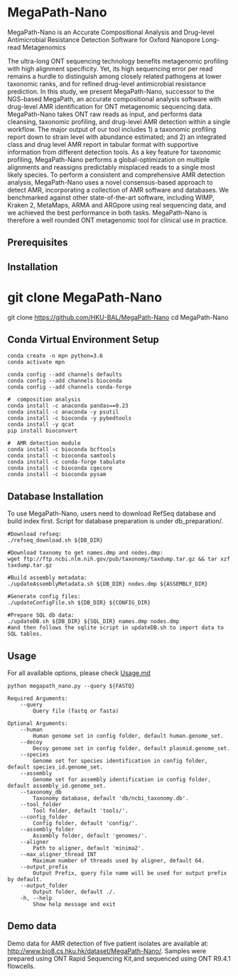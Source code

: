 # MegaPath-Nano
MegaPath-Nano is an Accurate Compositional Analysis and Drug-level Antimicrobial Resistance Detection Software for Oxford Nanopore Long-read Metagenomics

The ultra-long ONT sequencing technology benefits metagenomic profiling with high alignment specificity. Yet, its high sequencing error per read remains a hurdle to distinguish among closely related pathogens at lower taxonomic ranks, and for refined drug-level antimicrobial resistance prediction. In this study, we present MegaPath-Nano, successor to the NGS-based MegaPath, an accurate compositional analysis software with drug-level AMR identification for ONT metagenomic sequencing data. MegaPath-Nano takes ONT raw reads as input, and performs  data cleansing, taxonomic profiling, and drug-level AMR detection within a single workflow. The major output of our tool includes 1) a taxonomic profiling report down to strain level with abundance estimated; and 2) an integrated class and drug level AMR report in tabular format with supportive information from different detection tools. As a key feature for taxonomic profiling, MegaPath-Nano performs a global-optimization on multiple alignments and reassigns predictably misplaced reads to a single most likely species. To perform a consistent and comprehensive AMR detection analysis, MegaPath-Nano uses a novel consensus-based approach to detect AMR, incorporating a collection of AMR software and databases. We benchmarked against other state-of-the-art software, including WIMP, Kraken 2, MetaMaps, ARMA and ARGpore using real sequencing data, and we achieved the best performance in both tasks. MegaPath-Nano is therefore a well rounded ONT metagenomic tool for clinical use in practice.

## Prerequisites

## Installation

# git clone MegaPath-Nano

git clone https://github.com/HKU-BAL/MegaPath-Nano
cd MegaPath-Nano

## Conda Virtual Environment Setup
```
conda create -n mpn python=3.6
conda activate mpn

conda config --add channels defaults
conda config --add channels bioconda
conda config --add channels conda-forge

#  composition analysis
conda install -c anaconda pandas==0.23
conda install -c anaconda -y psutil
conda install -c bioconda -y pybedtools
conda install -y qcat
pip install bioconvert

#  AMR detection module
conda install -c bioconda bcftools
conda install -c bioconda samtools
conda install -c conda-forge tabulate
conda install -c bioconda cgecore
conda install -c bioconda pysam
```
## Database Installation
To use MegaPath-Nano, users need to download RefSeq database and build index first. Script for database preparation is under db_preparation/.
```
#Download refseq:
./refseq_download.sh ${DB_DIR}

#Download taxnomy to get names.dmp and nodes.dmp:
wget ftp://ftp.ncbi.nlm.nih.gov/pub/taxonomy/taxdump.tar.gz && tar xzf taxdump.tar.gz

#Build assembly metadata:
./updateAssemblyMetadata.sh ${DB_DIR} nodes.dmp ${ASSEMBLY_DIR}

#Generate config files:
./updateConfigFile.sh ${DB_DIR} ${CONFIG_DIR}

#Prepare SQL db data:
./updateDB.sh ${DB_DIR} ${SQL_DIR} names.dmp nodes.dmp
#and then follows the sqlite script in updateDB.sh to import data to SQL tables.
```
## Usage
For all available options, please check [Usage.md](docs/Usage.md)
```
python megapath_nano.py --query ${FASTQ}

Required Arguments:
    --query
        Query file (fastq or fasta)

Optional Arguments:
    --human
        Human genome set in config folder, default human.genome_set.
    --decoy
        Decoy genome set in config folder, default plasmid.genome_set.
    --species
        Genome set for species identification in config folder, default species_id.genome_set.
    --assembly
        Genome set for assembly identification in config folder, default assembly_id.genome_set.
    --taxonomy_db
        Taxonomy database, default 'db/ncbi_taxonomy.db'.
    --tool_folder
        Tool folder, default 'tools/'.
    --config_folder
        Config folder, default 'config/'.
    --assembly_folder
        Assembly folder, default 'genomes/'.
    --aligner
        Path to aligner, default 'minima2'.
    --max_aligner_thread INT
        Maximum number of threads used by aligner, default 64.
    --output_prefix
        Output Prefix, query file name will be used for output prefix by default.
    --output_folder
        Output folder, default ./.
    -h, --help
        Show help message and exit
```

## Demo data

Demo data for AMR detection of five patient isolates are available at:
http://www.bio8.cs.hku.hk/dataset/MegaPath-Nano/.
Samples were prepared using ONT Rapid Sequencing Kit,and sequenced using ONT R9.4.1 flowcells.
